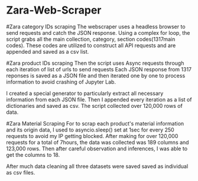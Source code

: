 # Zara-Web-Scraper
#Zara category IDs scraping
The webscraper uses a headless browser to send requests and catch the JSON response. 
Using a complex for loop, the script grabs all the main collection, category, section codes(1317main codes).
These codes are utilized to construct all API requests and are appended and saved as a csv list.

#Zara product IDs scraping
Then the script uses Async requests through each iteration of list of urls to send requests
Each JSON response from 1317 reponses is saved as a JSON file and then iterated one by one to process information to avoid crashing of Jupyter Lab.

I created a special generator to particularly extract all necessary information from each JSON file.
Then I appended every iteration as a list of dictionaries and saved as csv.
The script collected over 120,000 rows of data.

#Zara Material Scraping
For to scrap each product's material information and its origin data, 
I used to asyncio.sleep() set at 1sec for every 250 requests to avoid my IP getting blocked.
After making for over 120,000 requests for a total of 7hours, the data was collected was 189 columns and 123,000 rows.
Then after careful observation and inferences, I was able to get the columns to 18. 

After much data cleaning all three datasets were saved saved as individual as csv files.
